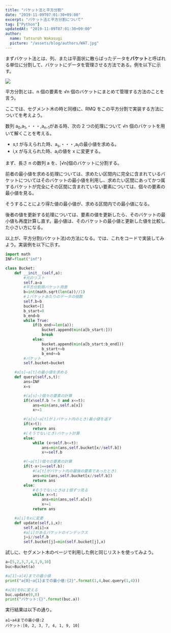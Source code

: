 ```yaml
---
title: "バケット法と平方分割"
date: "2019-11-09T07:01:30+09:00"
excerpt: "バケット法と平方分割について"
tag: ["Python"]
updatedAt: "2019-11-09T07:01:30+09:00"
author:
  name: Tatsuroh Wakasugi
  picture: "/assets/blog/authors/WAT.jpg"
---
```


まずバケット法とは、列、または平面状に散らばったデータを**バケット**と呼ばれる単位に分割して、バケットにデータを管理させる方法である。例を以下に示す。

![](/assets/note/programming/301_procon/bucket/bucket1.png)

平方分割とは、n 個の要素を √n 個のバケットにまとめて管理する方法のことを言う。

ここでは、セグメント木の時と同様に、RMQ をこの平方分割で実装する方法についてを考えよう。

数列 a<sub>0</sub>,a<sub>1</sub>,・・・,a<sub>n-1</sub>がある時、次の 2 つの処理について √n 個のバケットを用いて解くことを考える。

- s,t が与えられた時、a<sub>s</sub>,・・・,a<sub>t</sub>の最小値を求める。
- i,x が与えられた時、a<sub>i</sub>の値を x に変更する。

まず、長さ n の数列 a を、[√n]個のバケットに分割する。

前者の最小値を求める処理については、求めたい区間内に完全に含まれているバケットについてはそのバケットの最小値を利用し、求めたい区間にあってかつ属するバケットが完全にその区間に含まれていない要素については、個々の要素の最小値を見る。

そうすることにより得た値の最小値が、求める区間内での最小値になる。

後者の値を更新する処理については、要素の値を更新したら、そのバケットの最小値も再度計算し直す。最小値は、そのバケットの最小値と更新した値を比較した小さい方になる。

以上が、平方分割(バケット法)の方法になる。では、これをコードで実装してみよう。実装例を以下に示す。

```python
import math
INF=float("inf")

class Bucket:
    def __init__(self,a):
        #元のリスト
        self.a=a
        #平方分割用バケット用意
        b=int(math.sqrt(len(a))//1)
        #１バケットあたりのデータの個数
        self.b=b
        bucket=[]
        b_start=0
        b_end=b
        while True:
            if(b_end>=len(a)):
                bucket.append(min(a[b_start:]))
                break
            else:
                bucket.append(min(a[b_start:b_end]))
                b_start+=b
                b_end+=b
        #バケット
        self.bucket=bucket

    #a[s]~a[t]の最小値を求める
    def query(self,s,t):
        ans=INF
        x=s

        #(a[s]~)個々の要素の計算
        if(x%self.b != 0 and x<=t):
            ans=min(ans,self.a[x])
            x+=1

        #(a[s]~a[t]が１バケット内のとき)最小値を返す
        if(x>t):
            return ans
        #(そうでないとき)バケット計算
        else:
            while (x+self.b<=t):
                ans=min(ans,self.bucket[x//self.b])
                x+=self.b

        #(~a[t])個々の要素の計算
        if(t-x+1==self.b):
            #(a[t]がバケット内の最後の要素であったとき)
            ans=min(ans,self.bucket[x//self.b])
            return ans
        else:
            #そうでないときは１個ずつ見る
            while x<=t:
                ans=min(ans,self.a[x])
                x+=1
            return ans

    #a[i]をxに変更
    def update(self,i,x):
        self.a[i]=x
        #a[i]があるバケットのインデックス
        j=i//self.b
        self.bucket[j]=min(self.bucket[j],x)
```

試しに、セグメント木のページで利用した例と同じリストを使ってみよう。

```python
a=[5,2,3,7,4,1,9,10]
buc=Bucket(a)

#a[1]~a[4]までの最小値
print("a{0}~a{1}までの最小値:{2}".format(1,4,buc.query(1,4)))

#a[0]を0に変える
buc.update(0,0)
print("バケット:{}".format(buc.a))
```

実行結果は以下の通り。

```
a1~a4までの最小値:2
バケット:[0, 2, 3, 7, 4, 1, 9, 10]
```
